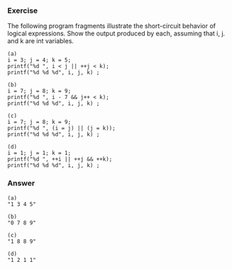 ### Exercise

The following program fragments illustrate the short-circuit behavior of logical expressions. Show the output produced by each, assuming that i, j. and k are int variables.

```
(a)
i = 3; j = 4; k = 5;
printf("%d ", i < j || ++j < k);
printf("%d %d %d", i, j, k) ;

(b)
i = 7; j = 8; k = 9;
printf("%d ", i - 7 && j++ < k);
printf("%d %d %d", i, j, k) ;

(c)
i = 7; j = 8; k = 9;
printf("%d ", (i = j) || (j = k));
printf("%d %d %d", i, j, k) ;

(d)
i = 1; j = 1; k = 1;
printf("%d ", ++i || ++j && ++k);
printf("%d %d %d", i, j, k) ;
```

### Answer

```
(a)
"1 3 4 5"

(b)
"0 7 8 9"

(c)
"1 8 8 9"

(d)
"1 2 1 1"
```
